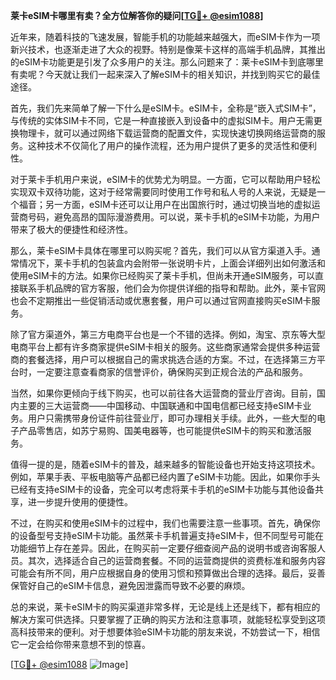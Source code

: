 **莱卡eSIM卡哪里有卖？全方位解答你的疑问[[TG💪+ @esim1088](https://t.me/s/esim1088)]**

近年来，随着科技的飞速发展，智能手机的功能越来越强大，而eSIM卡作为一项新兴技术，也逐渐走进了大众的视野。特别是像莱卡这样的高端手机品牌，其推出的eSIM卡功能更是引发了众多用户的关注。那么问题来了：莱卡eSIM卡到底哪里有卖呢？今天就让我们一起来深入了解eSIM卡的相关知识，并找到购买它的最佳途径。

首先，我们先来简单了解一下什么是eSIM卡。eSIM卡，全称是“嵌入式SIM卡”，与传统的实体SIM卡不同，它是一种直接嵌入到设备中的虚拟SIM卡。用户无需更换物理卡，就可以通过网络下载运营商的配置文件，实现快速切换网络运营商的服务。这种技术不仅简化了用户的操作流程，还为用户提供了更多的灵活性和便利性。

对于莱卡手机用户来说，eSIM卡的优势尤为明显。一方面，它可以帮助用户轻松实现双卡双待功能，这对于经常需要同时使用工作号和私人号的人来说，无疑是一个福音；另一方面，eSIM卡还可以让用户在出国旅行时，通过切换当地的虚拟运营商号码，避免高昂的国际漫游费用。可以说，莱卡手机的eSIM卡功能，为用户带来了极大的便捷性和经济性。

那么，莱卡eSIM卡具体在哪里可以购买呢？首先，我们可以从官方渠道入手。通常情况下，莱卡手机的包装盒内会附带一张说明卡片，上面会详细列出如何激活和使用eSIM卡的方法。如果你已经购买了莱卡手机，但尚未开通eSIM服务，可以直接联系手机品牌的官方客服，他们会为你提供详细的指导和帮助。此外，莱卡官网也会不定期推出一些促销活动或优惠套餐，用户可以通过官网直接购买eSIM卡服务。

除了官方渠道外，第三方电商平台也是一个不错的选择。例如，淘宝、京东等大型电商平台上都有许多商家提供eSIM卡相关的服务。这些商家通常会提供多种运营商的套餐选择，用户可以根据自己的需求挑选合适的方案。不过，在选择第三方平台时，一定要注意查看商家的信誉评价，确保购买到正规合法的产品和服务。

当然，如果你更倾向于线下购买，也可以前往各大运营商的营业厅咨询。目前，国内主要的三大运营商——中国移动、中国联通和中国电信都已经支持eSIM卡业务。用户只需携带身份证件前往营业厅，即可办理相关手续。此外，一些大型的电子产品零售店，如苏宁易购、国美电器等，也可能提供eSIM卡的购买和激活服务。

值得一提的是，随着eSIM卡的普及，越来越多的智能设备也开始支持这项技术。例如，苹果手表、平板电脑等产品都已经内置了eSIM卡功能。因此，如果你手头已经有支持eSIM卡的设备，完全可以考虑将莱卡手机的eSIM卡功能与其他设备共享，进一步提升使用的便捷性。

不过，在购买和使用eSIM卡的过程中，我们也需要注意一些事项。首先，确保你的设备型号支持eSIM卡功能。虽然莱卡手机普遍支持eSIM卡，但不同型号可能在功能细节上存在差异。因此，在购买前一定要仔细查阅产品的说明书或咨询客服人员。其次，选择适合自己的运营商套餐。不同的运营商提供的资费标准和服务内容可能会有所不同，用户应根据自身的使用习惯和预算做出合理的选择。最后，妥善保管好自己的eSIM卡信息，避免因泄露而导致不必要的麻烦。

总的来说，莱卡eSIM卡的购买渠道非常多样，无论是线上还是线下，都有相应的解决方案可供选择。只要掌握了正确的购买方法和注意事项，就能轻松享受到这项高科技带来的便利。对于想要体验eSIM卡功能的朋友来说，不妨尝试一下，相信它一定会给你带来意想不到的惊喜。

[[TG💪+ @esim1088](https://t.me/s/esim1088) ![Image](https://i.postimg.cc/4NQfJmqS/Snipaste-2025-05-13-00-14-12.png)]